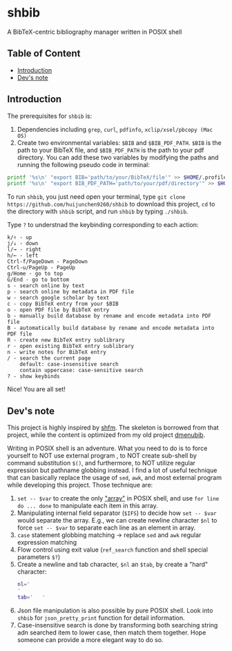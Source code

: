 # shbib

A BibTeX-centric bibliography manager written in POSIX shell

## Table of Content


<!-- vim-markdown-toc GFM -->

* [Introduction](#introduction)
* [Dev's note](#devs-note)

<!-- vim-markdown-toc -->

## Introduction

The prerequisites for `shbib` is:
1. Dependencies including `grep`, `curl`, `pdfinfo`, `xclip/xsel/pbcopy (Mac OS)`
2. Create two environmental variables: `$BIB` and `$BIB_PDF_PATH`. `$BIB` is the path to your BibTeX file, and `$BIB_PDF_PATH` is the path to your pdf directory. You can add these two variables by modifying the paths and running the following pseudo code in terminal:

```sh
printf '%s\n' "export BIB='path/to/your/BibTeX/file'" >> $HOME/.profile
printf '%s\n' "export BIB_PDF_PATH='path/to/your/pdf/directory'" >> $HOME/.profile
```

To run `shbib`, you just need open your terminal, type `git clone https://github.com/huijunchen9260/shbib` to download this project, `cd` to the directory with `shbib` script, and run `shbib` by typing `./shbib`.

Type `?` to understnad the keybinding corresponding to each action:

```
k/↑ - up
j/↓ - down
l/→ - right
h/← - left
Ctrl-f/PageDown - PageDown
Ctrl-u/PageUp - PageUp
g/Home - go to top
G/End - go to bottom
s - search online by text
p - search online by metadata in PDF file
w - search google scholar by text
c - copy BibTeX entry from your $BIB
o - open PDF file by BibTeX entry
b - manually build database by rename and encode metadata into PDF file
B - automatically build database by rename and encode metadata into PDF file
R - create new BibTeX entry sublibrary
r - open existing BibTeX entry sublibrary
n - write notes for BibTeX entry
/ - search the current page
    default: case-insensitive search
    contain uppercase: case-sensitive search
? - show keybinds
```

Nice! You are all set!

## Dev's note

This project is highly inspired by [shfm](https://github.com/dylanaraps/shfm). The skeleton is borrowed from that project, while the content is optimized from my old project [dmenubib](https://github.com/huijunchen9260/dmenubib).

Writing in POSIX shell is an adventure. What you need to do is to force yourself to NOT use external program , to NOT create sub-shell by command substitution `$()`, and furthermore, to NOT utilize regular expression but pathname globbing instead. I find a lot of useful technique that can basically replace the usage of `sed`, `awk`, and most external program while developing this project. Those technique are:

1. `set -- $var` to create the only ["array"](http://www.etalabs.net/sh_tricks.html) in POSIX shell, and use `for line do ... done` to manipulate each item in this array.
2. Manipulating internal field separator (`$IFS`) to decide how `set -- $var` would separate the array. E.g., we can create newline character `$nl` to force `set -- $var` to separate each line as an element in array.
3. `case` statement globbing matching -> replace `sed` and `awk` regular expression matching
4. Flow control using exit value (`ref_search` function and shell special parameters `$?`)
5. Create a newline and tab character, `$nl` an `$tab`, by create a "hard" character:
    ```sh
    nl='
    '
    tab='	'
    ```
6. Json file manipulation is also possible by pure POSIX shell. Look into `shbib` for `json_pretty_print` function for detail information.
7. Case-insensitive search is done by transforming both searching string adn searched item to lower case, then match them together. Hope someone can provide a more elegant way to do so.
